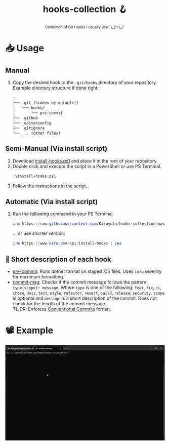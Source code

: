 <div align="center">
  <h1>hooks-collection 🪝</h1>
  <p>
    <small>Collection of Git Hooks I usually use ¯\_(ツ)_/¯</small>
  </p>
</div>

# 📥 Usage
## Manual
1. Copy the desired hook to the `.git/hooks` directory of your repository.
  Example directory structure if done right:
    ```
    .
    ├── .git (hidden by default)/
    │   └── hooks/
    │       └── pre-commit
    ├── .github
    ├── .editorconfig
    ├── .gitignore
    └── ... (other files)
    ```
## Semi-Manual (Via install script)
1. Download [install-hooks.ps1](./install-hooks.ps1) and place it in the root of your repository.
2. Double click and execute the script in a PowerShell or use PS Terminal.
    ```powershell
    .\install-hooks.ps1
    ```
3. Follow the instructions in the script.

## Automatic (Via install script)
1. Run the following command in your PS Terminal.
    ```powershell
    irm https://raw.githubusercontent.com/Kiruyuto/hooks-collection/master/install-hooks.ps1 | iex
    ```
    ... or use shorter version:
    ```powershell
    irm https://www.kiru.dev/api/install-hooks | iex
    ```



## 📜 Short description of each hook
- [pre-commit](./pre-commit): Runs dotnet format on staged .CS files. Uses `info` severity for maximum formatting.
- [commit-msg](./commit-msg): Checks if the commit message follows the pattern: `type(scope): message`. Where `type` is one of the following: `feat`, `fix`, `ci`, `chore`, `docs`, `test`, `style`, `refactor`, `revert`, `build`, `release`, `security`. `scope` is optional and `message` is a short description of the commit. Does not check for the length of the commit message.  
  TL;DR: Enforces [Conventional Commits](https://www.conventionalcommits.org/en) format.

# 📽️ Example
![Usage GIF](./.github/assets/usage.gif)